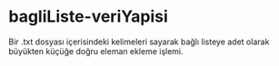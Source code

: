 # bagliListe-veriYapisi
Bir .txt dosyası içerisindeki kelimeleri sayarak bağlı listeye adet olarak büyükten  küçüğe doğru eleman ekleme işlemi.
